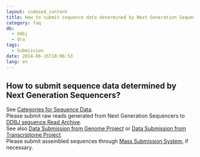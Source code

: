 ```yaml
---
layout: indexed_content
title: How to submit sequence data determined by Next Generation Sequencers?
category: faq
db:
  - ddbj
  - dra
tags: 
  - Submission
date: 2014-06-16T18:06:53
lang: en
---
```


## How to submit sequence data determined by Next Generation Sequencers?

<p>See <a href="/documents/documents/data-categories-e.html">Categories for Sequence Data</a>. <br>Please submit raw reads generated from Next Generation Sequencers to <a href="/dra/index-e.html">DDBJ sequence Read Archive</a>. <br>See also <a href="/ddbj/genome-e.html">Data Submission from Genome Project</a> or <a href="/ddbj/transcriptome-e.html">Data Submission from Transcriptome Project</a>. <br>Please submit assembled sequences through <a href="/ddbj/mss-e.html">Mass Submission System</a>, if necessary. </p>
